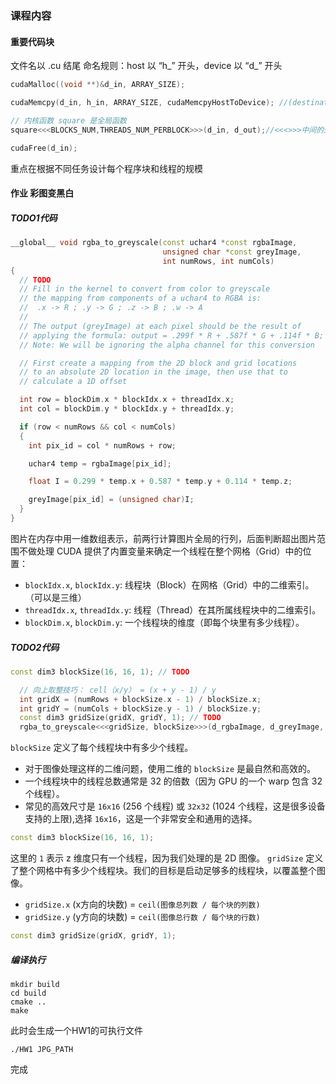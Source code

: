### 课程内容
#### 重要代码块
文件名以 .cu 结尾
命名规则：host 以 “h_” 开头，device 以 “d_” 开头
``` C++
cudaMalloc((void **)&d_in, ARRAY_SIZE);

cudaMemcpy(d_in, h_in, ARRAY_SIZE, cudaMemcpyHostToDevice); //(destination , src , size , 三种类型 hosttodevice，devicetohost，devicetodevice)

// 内核函数 square 是全局函数
square<<<BLOCKS_NUM,THREADS_NUM_PERBLOCK>>>(d_in, d_out);//<<<>>>中间的通常是dim结构

cudaFree(d_in);
```
重点在根据不同任务设计每个程序块和线程的规模

#### 作业 彩图变黑白
##### TODO1代码
```C++
__global__ void rgba_to_greyscale(const uchar4 *const rgbaImage,
                                  unsigned char *const greyImage,
                                  int numRows, int numCols)
{
  // TODO
  // Fill in the kernel to convert from color to greyscale
  // the mapping from components of a uchar4 to RGBA is:
  //  .x -> R ; .y -> G ; .z -> B ; .w -> A
  //
  // The output (greyImage) at each pixel should be the result of
  // applying the formula: output = .299f * R + .587f * G + .114f * B;
  // Note: We will be ignoring the alpha channel for this conversion

  // First create a mapping from the 2D block and grid locations
  // to an absolute 2D location in the image, then use that to
  // calculate a 1D offset

  int row = blockDim.x * blockIdx.x + threadIdx.x;
  int col = blockDim.y * blockIdx.y + threadIdx.y;

  if (row < numRows && col < numCols)
  {
    int pix_id = col * numRows + row;

    uchar4 temp = rgbaImage[pix_id];

    float I = 0.299 * temp.x + 0.587 * temp.y + 0.114 * temp.z;

    greyImage[pix_id] = (unsigned char)I;
  }
}
```
图片在内存中用一维数组表示，前两行计算图片全局的行列，后面判断超出图片范围不做处理
CUDA 提供了内置变量来确定一个线程在整个网格（Grid）中的位置：
*   `blockIdx.x`, `blockIdx.y`: 线程块（Block）在网格（Grid）中的二维索引。（可以是三维）
*   `threadIdx.x`, `threadIdx.y`: 线程（Thread）在其所属线程块中的二维索引。
*   `blockDim.x`, `blockDim.y`: 一个线程块的维度（即每个块里有多少线程）。
##### TODO2代码
```C++
const dim3 blockSize(16, 16, 1); // TODO

  // 向上取整技巧： cell（x/y） = (x + y - 1) / y
  int gridX = (numRows + blockSize.x - 1) / blockSize.x;
  int gridY = (numCols + blockSize.y - 1) / blockSize.y;
  const dim3 gridSize(gridX, gridY, 1); // TODO
  rgba_to_greyscale<<<gridSize, blockSize>>>(d_rgbaImage, d_greyImage, numRows, numCols);
```
`blockSize` 定义了每个线程块中有多少个线程。
*   对于图像处理这样的二维问题，使用二维的 `blockSize` 是最自然和高效的。
*   一个线程块中的线程总数通常是 32 的倍数（因为 GPU 的一个 warp 包含 32 个线程）。
*   常见的高效尺寸是 `16x16` (256 个线程) 或 `32x32` (1024 个线程，这是很多设备支持的上限),选择 `16x16`，这是一个非常安全和通用的选择。

```c++
const dim3 blockSize(16, 16, 1);
```
这里的 `1` 表示 z 维度只有一个线程，因为我们处理的是 2D 图像。
`gridSize` 定义了整个网格中有多少个线程块。我们的目标是启动足够多的线程块，以覆盖整个图像。
*   `gridSize.x` (x方向的块数) = `ceil(图像总列数 / 每个块的列数)`
*   `gridSize.y` (y方向的块数) = `ceil(图像总行数 / 每个块的行数)`
```c++
const dim3 gridSize(gridX, gridY, 1);
```

##### 编译执行
```
mkdir build
cd build
cmake ..
make
```
此时会生成一个HW1的可执行文件
```
./HW1 JPG_PATH
```
完成